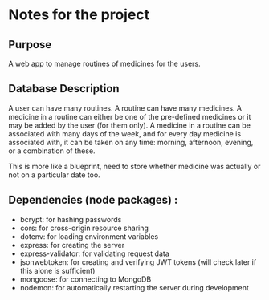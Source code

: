 # Notes for the project

## Purpose

A web app to manage routines of medicines for the users.

## Database Description

A user can have many routines. A routine can have many medicines. A medicine in a routine can either be one of the pre-defined medicines or it may be added by the user (for them only). A medicine in a routine can be associated with many days of the week, and for every day medicine is associated with, it can be taken on any time: morning, afternoon, evening, or a combination of these.

This is more like a blueprint, need to store whether medicine was actually or not on a particular date too.

## Dependencies (node packages) :

- bcrypt: for hashing passwords
- cors: for cross-origin resource sharing
- dotenv: for loading environment variables
- express: for creating the server
- express-validator: for validating request data
- jsonwebtoken: for creating and verifying JWT tokens (will check later if this alone is sufficient)
- mongoose: for connecting to MongoDB
- nodemon: for automatically restarting the server during development